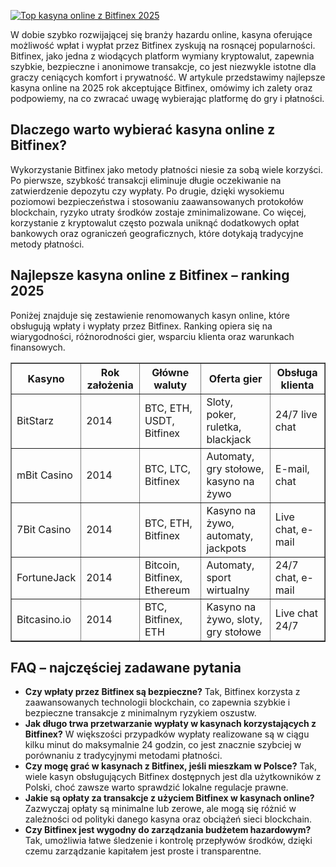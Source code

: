 [![Top kasyna online z Bitfinex 2025](https://123-caf.pages.dev/gitsignup.png)](https://vrmoo.ru/Bt82HjjY)

<div> <p>W dobie szybko rozwijającej się branży hazardu online, kasyna oferujące możliwość wpłat i wypłat przez Bitfinex zyskują na rosnącej popularności. Bitfinex, jako jedna z wiodących platform wymiany kryptowalut, zapewnia szybkie, bezpieczne i anonimowe transakcje, co jest niezwykle istotne dla graczy ceniących komfort i prywatność. W artykule przedstawimy najlepsze kasyna online na 2025 rok akceptujące Bitfinex, omówimy ich zalety oraz podpowiemy, na co zwracać uwagę wybierając platformę do gry i płatności.</p>  <h2>Dlaczego warto wybierać kasyna online z Bitfinex?</h2> <p>Wykorzystanie Bitfinex jako metody płatności niesie za sobą wiele korzyści. Po pierwsze, szybkość transakcji eliminuje długie oczekiwanie na zatwierdzenie depozytu czy wypłaty. Po drugie, dzięki wysokiemu poziomowi bezpieczeństwa i stosowaniu zaawansowanych protokołów blockchain, ryzyko utraty środków zostaje zminimalizowane. Co więcej, korzystanie z kryptowalut często pozwala uniknąć dodatkowych opłat bankowych oraz ograniczeń geograficznych, które dotykają tradycyjne metody płatności.</p>  <h2>Najlepsze kasyna online z Bitfinex – ranking 2025</h2> <p>Poniżej znajduje się zestawienie renomowanych kasyn online, które obsługują wpłaty i wypłaty przez Bitfinex. Ranking opiera się na wiarygodności, różnorodności gier, wsparciu klienta oraz warunkach finansowych.</p>  <table border="1" cellspacing="0" cellpadding="8"> <thead> <tr> <th>Kasyno</th> <th>Rok założenia</th> <th>Główne waluty</th> <th>Oferta gier</th> <th>Obsługa klienta</th> </tr> </thead> <tbody> <tr> <td>BitStarz</td> <td>2014</td> <td>BTC, ETH, USDT, Bitfinex</td> <td>Sloty, poker, ruletka, blackjack</td> <td>24/7 live chat</td> </tr> <tr> <td>mBit Casino</td> <td>2014</td> <td>BTC, LTC, Bitfinex</td> <td>Automaty, gry stołowe, kasyno na żywo</td> <td>E-mail, chat</td> </tr> <tr> <td>7Bit Casino</td> <td>2014</td> <td>BTC, ETH, Bitfinex</td> <td>Kasyno na żywo, automaty, jackpots</td> <td>Live chat, e-mail</td> </tr> <tr> <td>FortuneJack</td> <td>2014</td> <td>Bitcoin, Bitfinex, Ethereum</td> <td>Automaty, sport wirtualny</td> <td>24/7 chat, e-mail</td> </tr> <tr> <td>Bitcasino.io</td> <td>2014</td> <td>BTC, Bitfinex, ETH</td> <td>Kasyno na żywo, sloty, gry stołowe</td> <td>Live chat 24/7</td> </tr> </tbody> </table>  <h2>FAQ – najczęściej zadawane pytania</h2> <ul> <li><strong>Czy wpłaty przez Bitfinex są bezpieczne?</strong> Tak, Bitfinex korzysta z zaawansowanych technologii blockchain, co zapewnia szybkie i bezpieczne transakcje z minimalnym ryzykiem oszustw.</li> <li><strong>Jak długo trwa przetwarzanie wypłaty w kasynach korzystających z Bitfinex?</strong> W większości przypadków wypłaty realizowane są w ciągu kilku minut do maksymalnie 24 godzin, co jest znacznie szybciej w porównaniu z tradycyjnymi metodami płatności.</li> <li><strong>Czy mogę grać w kasynach z Bitfinex, jeśli mieszkam w Polsce?</strong> Tak, wiele kasyn obsługujących Bitfinex dostępnych jest dla użytkowników z Polski, choć zawsze warto sprawdzić lokalne regulacje prawne.</li> <li><strong>Jakie są opłaty za transakcje z użyciem Bitfinex w kasynach online?</strong> Zazwyczaj opłaty są minimalne lub zerowe, ale mogą się różnić w zależności od polityki danego kasyna oraz obciążeń sieci blockchain.</li> <li><strong>Czy Bitfinex jest wygodny do zarządzania budżetem hazardowym?</strong> Tak, umożliwia łatwe śledzenie i kontrolę przepływów środków, dzięki czemu zarządzanie kapitałem jest proste i transparentne.</li> </ul> </div>